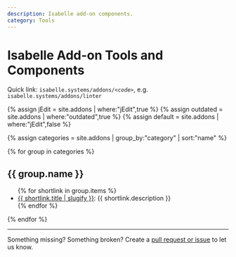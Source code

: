 ```yaml
---
description: Isabelle add-on components.
category: Tools
---
```


# Isabelle Add-on Tools and Components

Quick link: <code>isabelle.systems/addons/<em>&lt;code&gt;</em></code>, e.g. <code>isabelle.systems/addons/linter</code>

{% assign jEdit = site.addons | where:"jEdit",true %}
{% assign outdated = site.addons | where:"outdated",true %}
{% assign default = site.addons | where:"jEdit",false %}

{% assign categories = site.addons | group_by:"category" | sort:"name" %}

{% for group in categories %}
<h2>{{ group.name }}</h2>
<ul>
    {% for shortlink in group.items %}
    <li>
        <a href="{{ shortlink.redirect }}">{{ shortlink.title | slugify }}</a>: {{ shortlink.description }}
    </li>
    {% endfor %}
</ul>
{% endfor %}



---

Something missing? Something broken? Create a [pull request or issue](https://github.com/isabelle-prover/isabelle-prover.github.io) to let us know.
